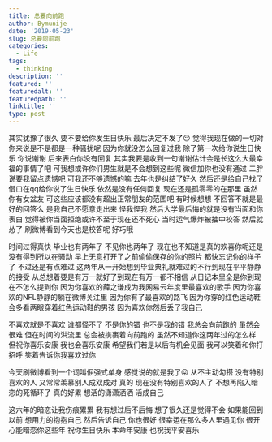 ```yaml
---
title: 总要向前跑
author: Bymunije
date: '2019-05-23'
slug: 总要向前跑
categories:
  - Life
tags:
  - thinking
description: ''
featured: ''
featuredalt: ''
featuredpath: ''
linktitle: ''
type: post
---
```

其实犹豫了很久 要不要给你发生日快乐 最后决定不发了😔 觉得我现在做的一切对你来说是不是都是一种骚扰呢 因为你就没怎么回复过我 除了第一次给你说生日快乐 你说谢谢 后来表白你没有回复 其实我要是收到一句谢谢估计会是长这么大最幸福的事情了吧 可我想或许你们男生就是不会想到这些呢 微信加你也没有通过 二胖说要我留点遗憾吧 可我还不够遗憾的嘛 去年也是纠结了好久 然后还是给自己找了借口在qq给你说了生日快乐 依然是没有任何回复 现在还是孤零零的在那里 虽然你有女盆友 可这些应该都没有超出正常朋友的范围吧 有时候想想 不回答不就是最好的回答么 是我自己不愿意走出来 怪我怪我  然后大学最后悔的就是没有当面和你表白 觉得被你当面拒绝或许不至于现在还不死心 当时运气爆炸被抽中校答 然后就怂了 刷微博看到今天也是校答呢 好巧哦

时间过得真快 毕业也有两年了 不见你也两年了 现在也不知道是真的欢喜你呢还是没有得到所以在骚动  早上无意打开了之前偷偷保存的你的照片 都快忘记你的样子了 不过还是有点难过 这两年从一开始想到毕业典礼就难过的不行到现在平平静静的接受 从总想着要是有万一就好了到现在有万一都不相信 从日记本里全是你到现在不怎么提到你 因为你喜欢的薛之谦成为我网易云年度里最喜欢的歌手 因为你喜欢的NFL静静的躺在微博关注里 因为你有了最喜欢的路飞 因为你穿的红色运动鞋会多看两眼穿着红色运动鞋的男孩 因为喜欢你然后丢了我自己  

不喜欢就是不喜欢 谁都怪不了 不是你的错 也不是我的错 我总会向前跑的 虽然会很难 但在时间的洪流里 总会被携裹着向前跑的  虽然不知道你这两年过的怎么样 但祝你喜乐安康 我也会喜乐安康 希望我们若是以后有机会见面 我可以笑着和你打招呼 笑着告诉你我喜欢过你 

今天刷微博看到一个词叫倔强式单身  感觉说的就是我了😛 从不主动勾搭 没有特别喜欢的人 又常常羡慕别人成双成对 真的 现在没有特别喜欢的人了 不想再陷入暗恋的死循环了  真的好累 想活的潇潇洒洒 活成自己

这六年的暗恋让我伤痕累累 我有想过后不后悔 想了很久还是觉得不会 如果能回到以前 想用力的抱抱自己 然后告诉自己 你也很好 很幸运在那么多人里遇见你 很开心能暗恋你这些年 祝你生日快乐 本命年安康 也祝我平安喜乐